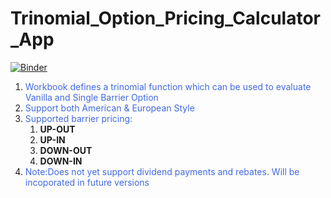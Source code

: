 # Trinomial_Option_Pricing_Calculator_App
[![Binder](https://mybinder.org/badge_logo.svg)](https://hub.gke2.mybinder.org/user/shiladitya146-t-_calculator_app-ck90324l/voila/render/Trinomial_Tree_Option_Pricing.ipynb?token=tASn6HnYT8iQp219qNu3zA)
1. <font color=royalblue>Workbook defines a trinomial function which can be used  to evaluate Vanilla and Single Barrier Option</font>
2. <font color=royalblue>Support both American & European Style</font>
3. <font color=royalblue>Supported barrier pricing:</font>
    1. **UP-OUT**
    2. **UP-IN**
    3. **DOWN-OUT**
    4. **DOWN-IN**
4. <font color=royalblue>Note:Does not yet support dividend payments and rebates. Will be incoporated in future versions</font>

